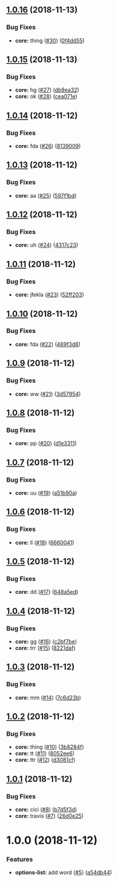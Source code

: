 ## [1.0.16](https://github.com/doc-kit/ui/compare/v1.0.15...v1.0.16) (2018-11-13)


### Bug Fixes

* **core:** thing ([#30](https://github.com/doc-kit/ui/issues/30)) ([0f4dd55](https://github.com/doc-kit/ui/commit/0f4dd55))

## [1.0.15](https://github.com/doc-kit/ui/compare/v1.0.14...v1.0.15) (2018-11-13)


### Bug Fixes

* **core:** hg ([#27](https://github.com/doc-kit/ui/issues/27)) ([db8ea32](https://github.com/doc-kit/ui/commit/db8ea32))
* **core:** ok ([#28](https://github.com/doc-kit/ui/issues/28)) ([cea071e](https://github.com/doc-kit/ui/commit/cea071e))

## [1.0.14](https://github.com/doc-kit/ui/compare/v1.0.13...v1.0.14) (2018-11-12)


### Bug Fixes

* **core:** fda ([#26](https://github.com/doc-kit/ui/issues/26)) ([8139009](https://github.com/doc-kit/ui/commit/8139009))

## [1.0.13](https://github.com/doc-kit/ui/compare/v1.0.12...v1.0.13) (2018-11-12)


### Bug Fixes

* **core:** aa ([#25](https://github.com/doc-kit/ui/issues/25)) ([597f1bd](https://github.com/doc-kit/ui/commit/597f1bd))

## [1.0.12](https://github.com/doc-kit/ui/compare/v1.0.11...v1.0.12) (2018-11-12)


### Bug Fixes

* **core:** uh ([#24](https://github.com/doc-kit/ui/issues/24)) ([4317c23](https://github.com/doc-kit/ui/commit/4317c23))

## [1.0.11](https://github.com/doc-kit/ui/compare/v1.0.10...v1.0.11) (2018-11-12)


### Bug Fixes

* **core:** jfekla ([#23](https://github.com/doc-kit/ui/issues/23)) ([52ff203](https://github.com/doc-kit/ui/commit/52ff203))

## [1.0.10](https://github.com/doc-kit/ui/compare/v1.0.9...v1.0.10) (2018-11-12)


### Bug Fixes

* **core:** fda ([#22](https://github.com/doc-kit/ui/issues/22)) ([489f3d8](https://github.com/doc-kit/ui/commit/489f3d8))

## [1.0.9](https://github.com/doc-kit/ui/compare/v1.0.8...v1.0.9) (2018-11-12)


### Bug Fixes

* **core:** ww ([#21](https://github.com/doc-kit/ui/issues/21)) ([3d57954](https://github.com/doc-kit/ui/commit/3d57954))

## [1.0.8](https://github.com/doc-kit/ui/compare/v1.0.7...v1.0.8) (2018-11-12)


### Bug Fixes

* **core:** pp ([#20](https://github.com/doc-kit/ui/issues/20)) ([d1e3311](https://github.com/doc-kit/ui/commit/d1e3311))

## [1.0.7](https://github.com/doc-kit/ui/compare/v1.0.6...v1.0.7) (2018-11-12)


### Bug Fixes

* **core:** uu ([#19](https://github.com/doc-kit/ui/issues/19)) ([a51b90a](https://github.com/doc-kit/ui/commit/a51b90a))

## [1.0.6](https://github.com/doc-kit/ui/compare/v1.0.5...v1.0.6) (2018-11-12)


### Bug Fixes

* **core:** ll ([#18](https://github.com/doc-kit/ui/issues/18)) ([6660041](https://github.com/doc-kit/ui/commit/6660041))

## [1.0.5](https://github.com/doc-kit/ui/compare/v1.0.4...v1.0.5) (2018-11-12)


### Bug Fixes

* **core:** dd ([#17](https://github.com/doc-kit/ui/issues/17)) ([648a5ed](https://github.com/doc-kit/ui/commit/648a5ed))

## [1.0.4](https://github.com/doc-kit/ui/compare/v1.0.3...v1.0.4) (2018-11-12)


### Bug Fixes

* **core:** gg ([#16](https://github.com/doc-kit/ui/issues/16)) ([c2bf7be](https://github.com/doc-kit/ui/commit/c2bf7be))
* **core:** trr ([#15](https://github.com/doc-kit/ui/issues/15)) ([8221daf](https://github.com/doc-kit/ui/commit/8221daf))

## [1.0.3](https://github.com/doc-kit/ui/compare/v1.0.2...v1.0.3) (2018-11-12)


### Bug Fixes

* **core:** mm ([#14](https://github.com/doc-kit/ui/issues/14)) ([7c6d23b](https://github.com/doc-kit/ui/commit/7c6d23b))

## [1.0.2](https://github.com/doc-kit/ui/compare/v1.0.1...v1.0.2) (2018-11-12)


### Bug Fixes

* **core:** thing ([#10](https://github.com/doc-kit/ui/issues/10)) ([3b8284f](https://github.com/doc-kit/ui/commit/3b8284f))
* **core:** tt ([#11](https://github.com/doc-kit/ui/issues/11)) ([8052ee6](https://github.com/doc-kit/ui/commit/8052ee6))
* **core:** ttr ([#12](https://github.com/doc-kit/ui/issues/12)) ([d3081cf](https://github.com/doc-kit/ui/commit/d3081cf))

## [1.0.1](https://github.com/doc-kit/ui/compare/v1.0.0...v1.0.1) (2018-11-12)


### Bug Fixes

* **core:** cici ([#8](https://github.com/doc-kit/ui/issues/8)) ([b7d5f3d](https://github.com/doc-kit/ui/commit/b7d5f3d))
* **core:** travis ([#7](https://github.com/doc-kit/ui/issues/7)) ([26d0e25](https://github.com/doc-kit/ui/commit/26d0e25))

# 1.0.0 (2018-11-12)


### Features

* **options-list:** add word ([#5](https://github.com/doc-kit/ui/issues/5)) ([a54db44](https://github.com/doc-kit/ui/commit/a54db44))
